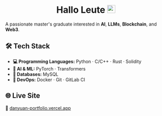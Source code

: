 <div align="center">
  <h1> Hallo Leute <img src="https://media.giphy.com/media/hvRJCLFzcasrR4ia7z/giphy.gif" width="25px"></h1>
</div>

A passionate master's graduate interested in **AI**, **LLMs**, **Blockchain**, and **Web3**.

## 🛠️ Tech Stack
- **💻 Programming Languages:** Python · C/C++ · Rust · Solidity
- **🧠 AI & ML:** PyTorch · Transformers
- **💾 Databases:** MySQL
- **🐳 DevOps:** Docker · Git · GitLab CI

## 🌐 Live Site

🔗 [danyuan-portfolio.vercel.app](https://danyuan-portfolio.vercel.app)
